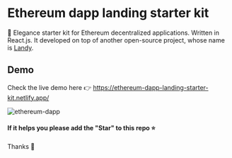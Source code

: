 # Ethereum dapp landing starter kit
🎩 Elegance starter kit for Ethereum decentralized applications. Written in React.js. It developed on top of another open-source project, whose name is <a href="https://github.com/Adrinlol/landy-react-template" target="_blank">Landy</a>.

## Demo

Check the live demo here 👉️ https://ethereum-dapp-landing-starter-kit.netlify.app/

![ethereum-dapp](https://i.imgur.com/9Hd2maJ.gif)

#### If it helps you please add the "Star" to this repo ⭐

Thanks 🙏
